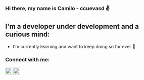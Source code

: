 ### Hi there, my name is Camilo - ccuevasd ✌️

## I'm a developer under development and a curious mind:

- I'm currently learning and want to keep doing so for ever 🤖

### Connect with me:

[<img align="left" alt="codeSTACKr | LinkedIn" width="22px" src="https://cdn.jsdelivr.net/npm/simple-icons@v3/icons/linkedin.svg" />][linkedin]
[<img align="left" alt="codeSTACKr | Twitter" width="22px" src="https://cdn.jsdelivr.net/npm/simple-icons@v3/icons/twitter.svg" />][twitter]

[twitter]: https://twitter.com/milocuevas
[linkedin]: https://linkedin.com/in/camilocuevasdrago
